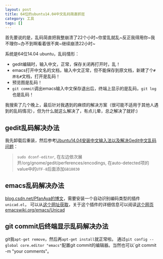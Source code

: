 ```yaml
---
layout: post
title: 64位的ubuntu14.04中文乱码简直抓狂
category: 工具
tags: []
---
```


首先要说的是，乱码简直把我整崩溃了22个小时~你爱乱就乱~反正我得用你~我不理你~办不到啊看着很不爽~继续崩溃22小时~

系统是64位14.04 ubuntu，乱码情形：

- gedit编辑时，输入中文，正常，保存关闭再打开时，乱！
- emacs打开中文名的文档，输入中文正常，但不能保存到原文档，新建了个`#原名#`文档，打开是乱码！
- 预览图是乱码！
- `git commit`调出emacs输入中文保存退出后，终端上显示的是乱码，`git log`也是乱码！

我搜索了几个晚上，最后针对我遇到的麻烦的解决方案（很可能不适用于其他人遇到的乱码情况），但为什么就这么解决了，有点儿晕，总之解决了就好:)

<!-- more -->

## gedit乱码解决办法

我先卸载后重装，然后参考[Ubuntu14.04安装中文输入法以及解决Gedit中文乱码问题](http://www.cnblogs.com/zhcncn/p/4032321.html)：
> `sudo dconf-editor`, 
> 在左边依次展开/org/gnome/gedit/perferences/encodings, 在auto-detected项的value中的`UTF-8`后面添加`GB18030`

## emacs乱码解决办法

[blog.csdn.net/PfanAya的博文](http://blog.csdn.net/PfanAya/article/details/6205640)，需要安装一个自动识别编码类型的插件`unicad.el`， 可以从[这个网址获取](http://www.emacswiki.org/emacs/unicad.el)，关于这个插件的详细信息可以阅读[这个网页emacswiki.org/emacs/Unicad](http://www.emacswiki.org/emacs/Unicad)

## git commit后终端显示乱码解决办法

git我`apt-get remove`，然后再`apt-get install`就正常啦。
通过`git config --global core.editor "emacs"`配置git commit的编辑器。当然也可以`git commit -m "your comments"。

